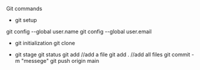 Git commands

- git setup

git config --global user.name <github-username>
git config --global user.email <github-email>

- git initialization
git clone <github-project-link>

- git stage
git status
git add <file>      //add a file 
git add .           //add all files
git commit -m "messege"
git push origin main